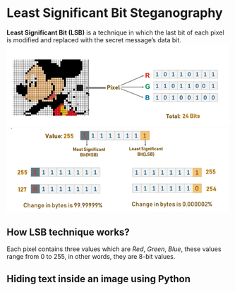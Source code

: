 # Least Significant Bit Steganography
**Least Significant Bit (LSB)** is a technique in which the last bit of each pixel is modified and replaced with the secret message’s data bit.
![Least Significant Bit!](/images/3_lsb-a.png "Least Significant Bit")
![Least Significant Bit!](/images/3_lsb-b.png "Least Significant Bit")

## How LSB technique works?
Each pixel contains three values which are *Red*, *Green*, *Blue*, these values range from 0 to 255, in other words, they are 8-bit values. 

## Hiding text inside an image using Python
